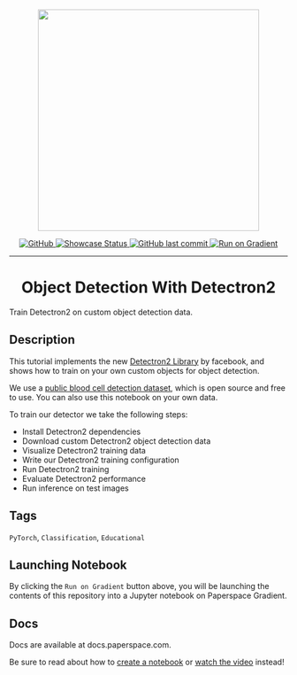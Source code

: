 <p align="center">
    <br>
    <img src="https://s3.amazonaws.com/ps.public.resources/ml-showcase/ml-showcase-header.png" width="400"/>
    <br>
<p>
<p align="center">
    <a href="https://github.com/gradient-ai/Object-Detection-With-Detectron2/blob/main/LICENSE">
        <img alt="GitHub" src="https://img.shields.io/github/license/gradient-ai/Object-Detection-With-Detectron2.svg?color=blue">
    </a>
    <a href="https://ml-showcase.paperspace.com/projects/object-detection-with-detectron2">
        <img alt="Showcase Status" src="https://img.shields.io/website/http/ml-showcase.paperspace.com/projects/object-detection-with-detectron2.svg?down_color=red&down_message=offline&up_message=online">
    </a>
    <a href="https://github.com/gradient-ai/Object-Detection-With-Detectron2">
        <img alt="GitHub last commit" src="https://img.shields.io/github/last-commit/gradient-ai/Object-Detection-With-Detectron2">
    </a>
    <a href="https://console.paperspace.com/github/gradient-ai/Object-Detection-With-Detectron2/blob/main/Roboflow_Custom_Detectron2.ipynb">
        <img src="https://assets.paperspace.io/img/gradient-badge.svg" alt="Run on Gradient"/>
    </a>
</p>
<hr />
<h1 align="center">
    Object Detection With Detectron2
</h1>

Train Detectron2 on custom object detection data.

## Description
This tutorial implements the new <a href="https://ai.facebook.com/blog/-detectron2-a-pytorch-based-modular-object-detection-library-/">Detectron2 Library</a> by facebook, and shows how to train on your own custom objects for object detection.

We use a <a href="https://public.roboflow.ai/object-detection/bccd">public blood cell detection dataset</a>, which is open source and free to use. You can also use this notebook on your own data.

To train our detector we take the following steps:
- Install Detectron2 dependencies
- Download custom Detectron2 object detection data
- Visualize Detectron2 training data
- Write our Detectron2 training configuration
- Run Detectron2 training
- Evaluate Detectron2 performance
- Run inference on test images

## Tags
<code>PyTorch</code>, <code>Classification</code>, <code>Educational</code>

## Launching Notebook
By clicking the <code>Run on Gradient</code> button above, you will be launching the contents of this repository into a Jupyter notebook on Paperspace Gradient. 

## Docs
Docs are available at docs.paperspace.com. 

Be sure to read about how to <a href="https://docs.paperspace.com/gradient/notebooks/create-a-notebook">create a notebook</a> or <a href="https://youtu.be/i4pvLzvw2ME">watch the video</a> instead!
